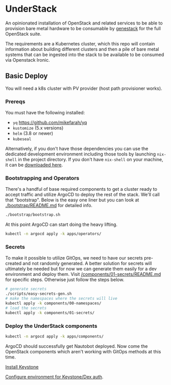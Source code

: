 # UnderStack

An opinionated installation of OpenStack and related services to
be able to provision bare metal hardware to be consumable by
[genestack](https://github.com/rackerlabs/genestack) for the
full OpenStack suite.

The requirements are a Kubernetes cluster, which
this repo will contain information about building different
clusters and then a pile of bare metal systems that can
be ingested into the stack to be available to be consumed
via Openstack Ironic.

## Basic Deploy

You will need a k8s cluster with PV provider (host path provisioner works).

### Prereqs

You must have the following installed:

- `yq` <https://github.com/mikefarah/yq>
- `kustomize` (5.x versions)
- `helm` (3.8 or newer)
- `kubeseal`

Alternatively, if you don't have those dependencies you can use the dedicated
development environment including those tools by launching `nix-shell` in the
project directory. If you don't have `nix-shell` on your machine, it can be
[downloaded here](https://nixos.org/download.html).

### Bootstrapping and Operators

There's a handful of base required components to get a cluster ready to accept
traffic and utilize ArgoCD to deploy the rest of the stack. We'll call that
"bootstrap". Below is the easy one liner but you can look at
[./bootstrap/README.md](./bootstrap/README.md) for detailed info.

```bash
./bootstrap/bootstrap.sh
```


At this point ArgoCD can start doing the heavy lifting.

```bash
kubectl -n argocd apply -k apps/operators/
```

### Secrets

To make it possible to utilize GitOps, we need to have our secrets pre-created
and not randomly generated. A better solution for secrets will ultimately be
needed but for now we can generate them easily for a dev environment and
deploy them. Visit [/components/01-secrets/README.md](./components/01-secrets/README.md)
for specific steps.  Otherwise just follow the steps below.

```bash
# generate secrets
./scripts/easy-secrets-gen.sh
# make the namespaces where the secrets will live
kubectl apply -k components/00-namespaces/
# load the secrets
kubectl apply -k components/01-secrets/
```

### Deploy the UnderStack components

```bash
kubectl -n argocd apply -k apps/components/
```

ArgoCD should successfully get Nautobot deployed. Now come the OpenStack
components which aren't working with GitOps methods at this time.

[Install Keystone](./components/keystone/README.md)

[Configure environment for Keystone/Dex auth](./components/dexidp/README.md).
